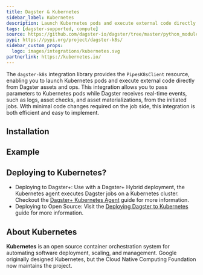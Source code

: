 ```yaml
---
title: Dagster & Kubernetes
sidebar_label: Kubernetes
description: Launch Kubernetes pods and execute external code directly from Dagster.
tags: [dagster-supported, compute]
source: https://github.com/dagster-io/dagster/tree/master/python_modules/libraries/dagster-k8s
pypi: https://pypi.org/project/dagster-k8s/
sidebar_custom_props:
  logo: images/integrations/kubernetes.svg
partnerlink: https://kubernetes.io/
---
```


The `dagster-k8s` integration library provides the `PipesK8sClient` resource, enabling you to launch Kubernetes pods and execute external code directly from Dagster assets and ops. This integration allows you to pass parameters to Kubernetes pods while Dagster receives real-time events, such as logs, asset checks, and asset materializations, from the initiated jobs. With minimal code changes required on the job side, this integration is both efficient and easy to implement.

## Installation

<PackageInstallInstructions packageName="dagster-k8s" />

## Example

<CodeExample path="docs_snippets/docs_snippets/integrations/kubernetes.py" language="python" />

## Deploying to Kubernetes?

- Deploying to Dagster+: Use with a Dagster+ Hybrid deployment, the Kubernetes agent executes Dagster jobs on a Kubernetes cluster. Checkout the [Dagster+ Kubernetes Agent](https://docs.dagster.io/dagster-plus/deployment/deployment-types/hybrid/kubernetes/) guide for more information.
- Deploying to Open Source: Visit the [Deploying Dagster to Kubernetes](https://docs.dagster.io/guides/deploy/deployment-options/kubernetes/) guide for more information.

## About Kubernetes

**Kubernetes** is an open source container orchestration system for automating software deployment, scaling, and management. Google originally designed Kubernetes, but the Cloud Native Computing Foundation now maintains the project.
